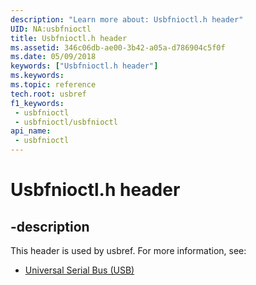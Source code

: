 ```yaml
---
description: "Learn more about: Usbfnioctl.h header"
UID: NA:usbfnioctl
title: Usbfnioctl.h header
ms.assetid: 346c06db-ae00-3b42-a05a-d786904c5f0f
ms.date: 05/09/2018
keywords: ["Usbfnioctl.h header"]
ms.keywords: 
ms.topic: reference
tech.root: usbref
f1_keywords:
 - usbfnioctl
 - usbfnioctl/usbfnioctl
api_name:
 - usbfnioctl
---
```


# Usbfnioctl.h header


## -description

This header is used by usbref. For more information, see:

- [Universal Serial Bus (USB)](../_usbref/index.md)


